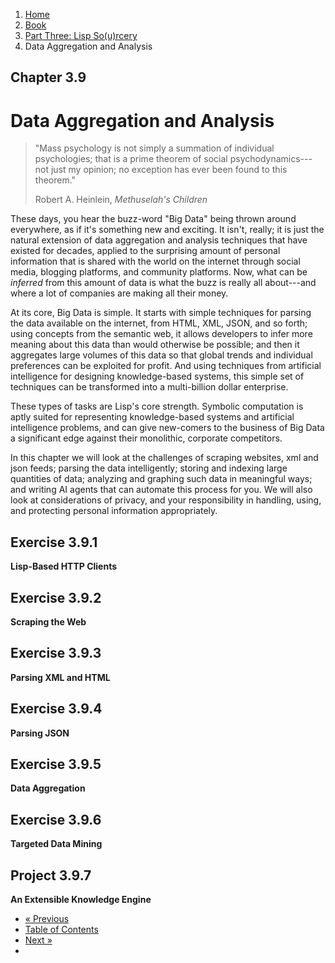 <ol class="breadcrumb">
  <li><a href="/">Home</a></li>
  <li><a href="/book/">Book</a></li>
  <li><a href="/book/3-0-0-overview/">Part Three: Lisp So(u)rcery</a></li>
  <li class="active">Data Aggregation and Analysis</li>
</ol>

## Chapter 3.9

# Data Aggregation and Analysis

> "Mass psychology is not simply a summation of individual psychologies; that is a prime theorem of social psychodynamics---not just my opinion; no exception has ever been found to this theorem."
> <footer>Robert A. Heinlein, <em>Methuselah's Children</em></footer>

These days, you hear the buzz-word "Big Data" being thrown around everywhere, as if it's something new and exciting.  It isn't, really; it is just the natural extension of data aggregation and analysis techniques that have existed for decades, applied to the surprising amount of personal information that is shared with the world on the internet through social media, blogging platforms, and community platforms.  Now, what can be *inferred* from this amount of data is what the buzz is really all about---and where a lot of companies are making all their money.

At its core, Big Data is simple.  It starts with simple techniques for parsing the data available on the internet, from HTML, XML, JSON, and so forth; using concepts from the semantic web, it allows developers to infer more meaning about this data than would otherwise be possible; and then it aggregates large volumes of this data so that global trends and individual preferences can be exploited for profit.  And using techniques from artificial intelligence for designing knowledge-based systems, this simple set of techniques can be transformed into a multi-billion dollar enterprise.

These types of tasks are Lisp's core strength.  Symbolic computation is aptly suited for representing knowledge-based systems and artificial intelligence problems, and can give new-comers to the business of Big Data a significant edge against their monolithic, corporate competitors.

In this chapter we will look at the challenges of scraping websites, xml and json feeds; parsing the data intelligently; storing and indexing large quantities of data; analyzing and graphing such data in meaningful ways; and writing AI agents that can automate this process for you.  We will also look at considerations of privacy, and your responsibility in handling, using, and protecting personal information appropriately.

## Exercise 3.9.1

**Lisp-Based HTTP Clients**

## Exercise 3.9.2

**Scraping the Web**

## Exercise 3.9.3

**Parsing XML and HTML**

## Exercise 3.9.4

**Parsing JSON**

## Exercise 3.9.5

**Data Aggregation**

## Exercise 3.9.6

**Targeted Data Mining**

## Project 3.9.7

**An Extensible Knowledge Engine**

<ul class="pager">
  <li class="previous"><a href="/book/3-08-0-audio/">&laquo; Previous</a></li>
  <li><a href="/book/">Table of Contents</a></li>
  <li class="next"><a href="/book/3-10-0-cryptosec/">Next &raquo;</a><li>
</ul>
